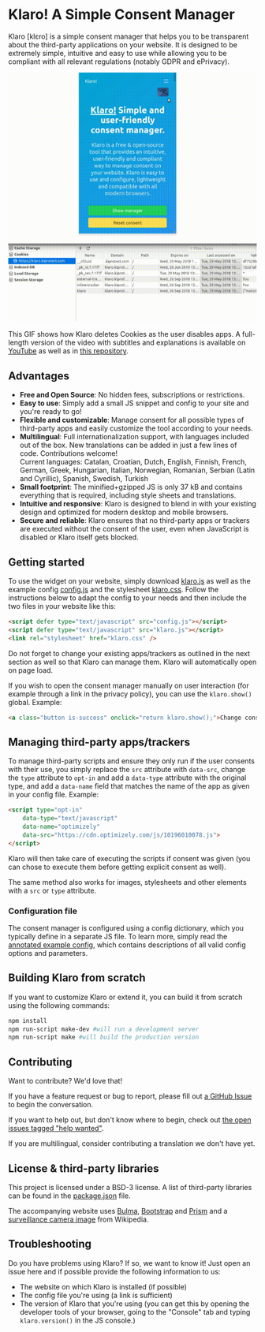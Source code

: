 # Klaro! A Simple Consent Manager

Klaro [klɛro] is a simple consent manager that helps you to be transparent about the third-party applications on your website. It is designed to be extremely simple, intuitive and easy to use while allowing you to be compliant with all relevant regulations (notably GDPR and ePrivacy).

<p align="center"><img src="dist/assets/demo.gif" /></p>

This GIF shows how Klaro deletes Cookies as the user disables apps. A full-length version of the video with subtitles and explanations is available on [YouTube](https://youtu.be/Bve7bh0gZig) as well as in [this repository](dist/assets/demo.mp4).

## Advantages

* **Free and Open Source**: No hidden fees, subscriptions or restrictions.
* **Easy to use**: Simply add a small JS snippet and config to your site and
  you're ready to go!
* **Flexible and customizable**: Manage consent for all possible types of
  third-party apps and easily customize the tool according to your needs.
* **Multilingual**: Full internationalization support, with languages included out of the box. New translations can be added in just a few lines of code. Contributions welcome!\
Current languages: Catalan, Croatian, Dutch, English, Finnish, French, German, Greek, Hungarian, Italian, Norwegian, Romanian, Serbian (Latin and Cyrillic), Spanish, Swedish, Turkish
* **Small footprint**: The minified+gzipped JS is only 37 kB and contains
  everything that is required, including style sheets and translations.
* **Intuitive and responsive**: Klaro is designed to blend in with
  your existing design and optimized for modern desktop and mobile browsers.
* **Secure and reliable**: Klaro ensures that no third-party apps or
  trackers are executed without the consent of the user, even when
  JavaScript is disabled or Klaro itself gets blocked.

## Getting started

To use the widget on your website, simply download [klaro.js](https://klaro.kiprotect.com/klaro.js) as well as the example config [config.js](https://klaro.kiprotect.com/config.js) and the stylesheet [klaro.css](https://klaro.kiprotect.com/klaro.css). Follow the instructions below to adapt the config to your needs and then include the two files in your website like this:
```html
<script defer type="text/javascript" src="config.js"></script>
<script defer type="text/javascript" src="klaro.js"></script>
<link rel="stylesheet" href="klaro.css" />
```
Do not forget to change your existing apps/trackers as outlined in the next section as well so that Klaro can manage them. Klaro will automatically open on page load.

If you wish to open the consent manager manually on user interaction (for example through a link in the privacy policy), you can use the ```klaro.show()``` global. Example:
```html
<a class="button is-success" onclick="return klaro.show();">Change consent settings</a>
```

## Managing third-party apps/trackers

To manage third-party scripts and ensure they only run if the user consents with their use, you simply replace the `src` attribute with `data-src`, change the `type` attribute to `opt-in` and add a `data-type` attribute with the original type, and add a `data-name` field that matches the name of the app as given in your config file. Example:
```html
<script type="opt-in"
    data-type="text/javascript"
    data-name="optimizely"
    data-src="https://cdn.optimizely.com/js/10196010078.js">
</script>
```
Klaro will then take care of executing the scripts if consent was given (you can chose to execute them before getting explicit consent as well).

The same method also works for images, stylesheets and other elements with a `src` or `type` attribute.

### Configuration file

The consent manager is configured using a config dictionary, which you typically define in a separate JS file. To learn more, simply read the [annotated example config](dist/config.js), which contains descriptions of all valid config options and parameters.

## Building Klaro from scratch

If you want to customize Klaro or extend it, you can build it from scratch using the following commands:
```sh
npm install
npm run-script make-dev #will run a development server
npm run-script make #will build the production version
```
## Contributing

Want to contribute? We'd love that!

If you have a feature request or bug to report, please fill out [a GitHub Issue](https://github.com/KIProtect/klaro/issues) to begin the conversation.

If you want to help out, but don't know where to begin, check out [the open issues tagged "help wanted"](https://github.com/KIProtect/klaro/labels/help%20wanted).

If you are multilingual, consider contributing a translation we don't have yet.

## License & third-party libraries

This project is licensed under a BSD-3 license. A list of third-party libraries can be found in the [package.json](package.json) file.

The accompanying website uses [Bulma](https://bulma.io), [Bootstrap](https://getbootstrap.com) and [Prism](http://prismjs.com/) and a [surveillance camera image](https://upload.wikimedia.org/wikipedia/commons/5/56/Surveillance-camera.png) from Wikipedia.

## Troubleshooting

Do you have problems using Klaro? If so, we want to know it! Just open an issue here and if possible provide the following information to us:

* The website on which Klaro is installed (if possible)
* The config file you're using (a link is sufficient)
* The version of Klaro that you're using (you can get this by opening the developer tools of your browser, going to the "Console" tab and typing `klaro.version()` in the JS console.)
